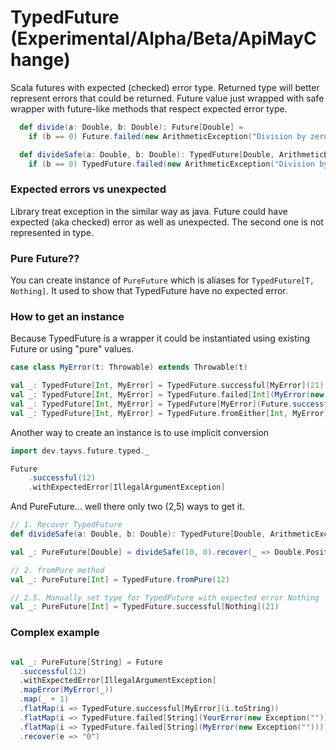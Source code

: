# TypedFuture (Experimental/Alpha/Beta/ApiMayChange)
Scala futures with expected (checked) error type. Returned type will better represent errors that could be returned.
Future value just wrapped with safe wrapper with future-like methods that respect expected error type.


```scala
  def divide(a: Double, b: Double): Future[Double] =
    if (b == 0) Future.failed(new ArithmeticException("Division by zero")) else Future.successful(a / b)

  def divideSafe(a: Double, b: Double): TypedFuture[Double, ArithmeticException] =
    if (b == 0) TypedFuture.failed(new ArithmeticException("Division by zero")) else TypedFuture.successful(a / b)
```

### Expected errors vs unexpected
Library treat exception in the similar way as java. Future could have expected (aka checked) error as well as unexpected.
The second one is not represented in type.

### Pure Future??
You can create instance of `PureFuture` which is aliases for `TypedFuture[T, Nothing]`. It used to show that TypedFuture have no expected error.

### How to get an instance
Because TypedFuture is a wrapper it could be instantiated using existing Future or using "pure" values.

```scala
case class MyError(t: Throwable) extends Throwable(t)

val _: TypedFuture[Int, MyError] = TypedFuture.successful[MyError](21)
val _: TypedFuture[Int, MyError] = TypedFuture.failed[Int](MyError(new Exception()))
val _: TypedFuture[Int, MyError] = TypedFuture[MyError](Future.successful(12))
val _: TypedFuture[Int, MyError] = TypedFuture.fromEither[Int, MyError](Right(12))
```

Another way to create an instance is to use implicit conversion

```scala
import dev.tayvs.future.typed._

Future
    .successful(12)
    .withExpectedError[IllegalArgumentException]
```

And PureFuture... well there only two (2,5) ways to get it.

```scala
// 1. Recover TypedFuture
def divideSafe(a: Double, b: Double): TypedFuture[Double, ArithmeticException] = ???

val _: PureFuture[Double] = divideSafe(10, 0).recover(_ => Double.PositiveInfinity)

// 2. fromPure method
val _: PureFuture[Int] = TypedFuture.fromPure(12)

// 2.5. Manually set type for TypedFuture with expected error Nothing
val _: PureFuture[Int] = TypedFuture.successful[Nothing](21)
```

### Complex example

```scala

val _: PureFuture[String] = Future
  .successful(12)                                                           // Future[Int]
  .withExpectedError[IllegalArgumentException]                              // TypedFuture[Int, IllegalArgumentException]
  .mapError(MyError(_))                                                     // TypedFuture[Int, MyError]
  .map(_ + 1)                                                               // TypedFuture[Int, MyError]
  .flatMap(i => TypedFuture.successful[MyError](i.toString))                // TypedFuture[String, MyError]
  .flatMap(i => TypedFuture.failed[String](YourError(new Exception(""))))   // TypedFuture[String, YourError]
  .flatMap(i => TypedFuture.failed[String](MyError(new Exception(""))))     // TypedFuture[String, MyError]
  .recover(e => "0")
```